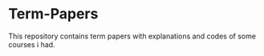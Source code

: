 # Term-Papers
This repository contains term papers with explanations and codes of some courses i had.
